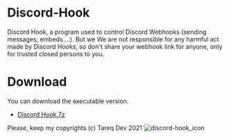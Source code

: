 # Discord-Hook
Discord Hook, a program used to control Discord Webhooks (sending messages, embeds ...). But we We are not responsible for any harmful act made by Discord Hooks, so don't share your webhook link for anyone, only for trusted closed persons to you.

# Download
You can download the executable version.
- [Discord Hook.7z](https://www.mediafire.com/file/tjjazoqz57w2npl/discord-hook-win32-x64.7z/file)

Please, keep my copyrights (c) Tareq Dev 2021
![discord-hook_icon](https://cdn.discordapp.com/attachments/774442673171988491/807728520964866088/icon.png)
